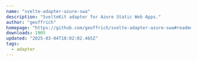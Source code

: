 ```yaml
---
name: "svelte-adapter-azure-swa"
description: "SvelteKit adapter for Azure Static Web Apps."
author: "geoffrich"
homepage: "https://github.com/geoffrich/svelte-adapter-azure-swa#readme"
downloads: 1905
updated: "2025-03-04T18:02:02.465Z"
tags: 
  - adapter
---
```

